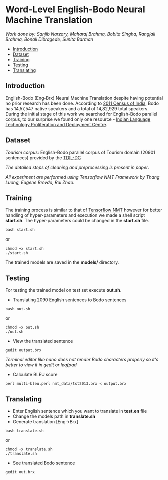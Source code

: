 # Word-Level English-Bodo Neural Machine Translation

*Work done by: Sanjib Narzary, Maharaj Brahma, Bobita Singha, Rangjali Brahma, Bonali Dibragede, Sunita Barman*

- [Introduction](#introduction)
- [Dataset](#dataset)
- [Training](#training)
- [Testing](#testing)
- [Translating](#translating)

## Introduction
English-Bodo (Eng-Brx) Neural Machine Translation despite having potential no prior research has been done. According to [2011 Census of India](http://www.censusindia.gov.in/2011Census/Language-2011/Statement-1.pdf), Bodo has 14,57,547 native speakers and a total of 14,82,929 total speakers. During the initial stage of this work we searched for English-Bodo parallel corpus, to our surprise we found only one resource - [Indian Language Technology Proliferation and Deployment Centre](https://tdil-dc.in/index.php?lang=en). 


## Dataset
*Tourism corpus*: English-Bodo parallel corpus of Tourism domain (20901 sentences) provided by the [TDIL-DC](https://tdil-dc.in)

*The detailed steps of cleaning and preprocessing is present in paper*.

*All experiment are performed using Tensorflow NMT Framework by Thang Luong, Eugene Brevdo, Rui Zhao*.

## Training
The training process is similar to that of [Tensorflow NMT](https://github.com/tensorflow/nmt) however for better handling of hyper-parameters and execution we made a shell script **start.sh**. The hyper-parameters could be changed in the **start.sh** file.

``` shell
bash start.sh
```
or 
```shell
chmod +x start.sh
./start.sh
```
The trained models are saved in the **models/** directory.

## Testing
For testing the trained model on test set execute **out.sh**.
- Translating 2090 English sentences to Bodo sentences
```shell
bash out.sh
```
or
```shell
chmod +x out.sh
./out.sh
```
- View the translated sentence
```shell
gedit output.brx
```
*Terminal editor like nano does not render Bodo characters properly so it's better to view it in gedit or leafpad*

- Calculate BLEU score
```shell
perl multi-bleu.perl nmt_data/tst2013.brx < output.brx
```

## Translating
- Enter English sentence which you want to translate in **test.en** file
- Change the models path in **translate.sh**
- Generate translation [Eng->Brx]
```shell
bash translate.sh
```
or 
```shell
chmod +x translate.sh
./translate.sh
```
- See translated Bodo sentence
```shell
gedit out.brx
```
